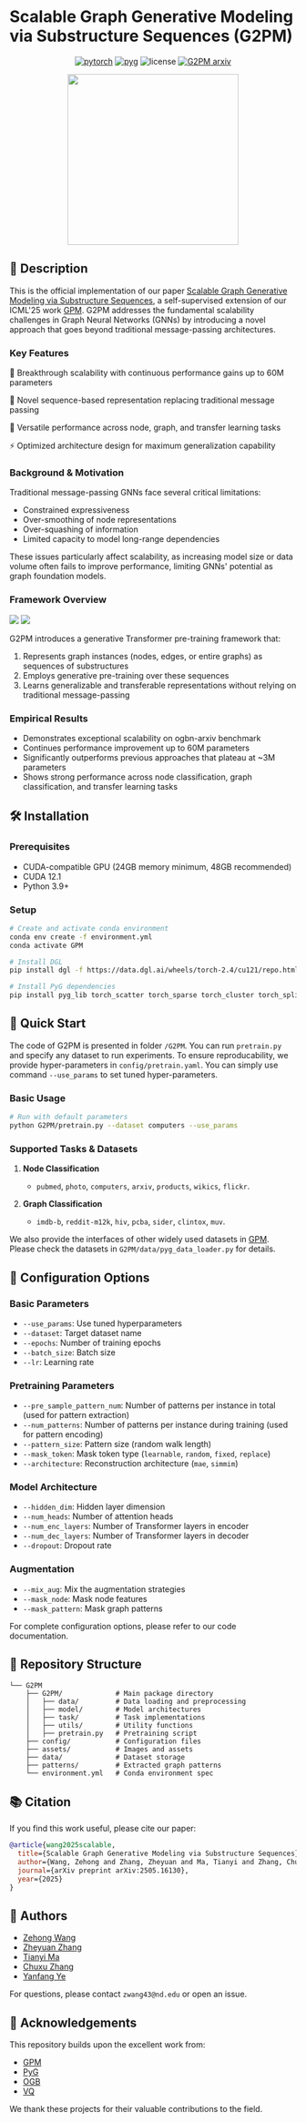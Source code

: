 # Scalable Graph Generative Modeling via Substructure Sequences (G2PM)

<div align='center'>

[![pytorch](https://img.shields.io/badge/PyTorch_2.4+-ee4c2c?logo=pytorch&logoColor=white)](https://pytorch.org/get-started/locally/)
[![pyg](https://img.shields.io/badge/PyG_2.6+-3C2179?logo=pyg&logoColor=#3C2179)](https://pytorch-geometric.readthedocs.io/en/latest/install/installation.html)
![license](https://img.shields.io/badge/License-MIT-green.svg?labelColor=gray)
[![G2PM arxiv](http://img.shields.io/badge/arxiv-2505.16130-yellow.svg)](https://arxiv.org/abs/2505.16130)

<img src="assets/logo.png" width='300'>
</div>

## 📝 Description

This is the official implementation of our paper [Scalable Graph Generative Modeling via Substructure Sequences](https://arxiv.org/abs/2505.16130), a self-supervised extension of our ICML'25 work [GPM](https://arxiv.org/abs/2501.18739). G2PM addresses the fundamental scalability challenges in Graph Neural Networks (GNNs) by introducing a novel approach that goes beyond traditional message-passing architectures.

### Key Features

🚀 Breakthrough scalability with continuous performance gains up to 60M parameters

🔄 Novel sequence-based representation replacing traditional message passing

🎯 Versatile performance across node, graph, and transfer learning tasks

⚡ Optimized architecture design for maximum generalization capability


### Background & Motivation
Traditional message-passing GNNs face several critical limitations:
- Constrained expressiveness
- Over-smoothing of node representations
- Over-squashing of information
- Limited capacity to model long-range dependencies

These issues particularly affect scalability, as increasing model size or data volume often fails to improve performance, limiting GNNs' potential as graph foundation models.


### Framework Overview

<img src="assets/paradigm.png">
<img src="assets/framework.png">

G2PM introduces a generative Transformer pre-training framework that:
1. Represents graph instances (nodes, edges, or entire graphs) as sequences of substructures
2. Employs generative pre-training over these sequences
3. Learns generalizable and transferable representations without relying on traditional message-passing

### Empirical Results
- Demonstrates exceptional scalability on ogbn-arxiv benchmark
- Continues performance improvement up to 60M parameters
- Significantly outperforms previous approaches that plateau at ~3M parameters
- Shows strong performance across node classification, graph classification, and transfer learning tasks

## 🛠️ Installation

### Prerequisites
- CUDA-compatible GPU (24GB memory minimum, 48GB recommended)
- CUDA 12.1
- Python 3.9+

### Setup
```bash
# Create and activate conda environment
conda env create -f environment.yml
conda activate GPM

# Install DGL
pip install dgl -f https://data.dgl.ai/wheels/torch-2.4/cu121/repo.html

# Install PyG dependencies
pip install pyg_lib torch_scatter torch_sparse torch_cluster torch_spline_conv -f https://data.pyg.org/whl/torch-2.4.0+cu121.html
```

## 🚀 Quick Start
The code of G2PM is presented in folder `/G2PM`. You can run `pretrain.py` and specify any dataset to run experiments. To ensure reproducability, we provide hyper-parameters in `config/pretrain.yaml`. You can simply use command `--use_params` to set tuned hyper-parameters. 

### Basic Usage
```bash
# Run with default parameters
python G2PM/pretrain.py --dataset computers --use_params
```

### Supported Tasks & Datasets

1. **Node Classification**
   - `pubmed`, `photo`, `computers`, `arxiv`, `products`, `wikics`, `flickr`.  

2. **Graph Classification**
   - `imdb-b`, `reddit-m12k`, `hiv`, `pcba`, `sider`, `clintox`, `muv`. 

We also provide the interfaces of other widely used datasets in [GPM](https://github.com/zehong-wang/GPM). Please check the datasets in `G2PM/data/pyg_data_loader.py` for details. 


## 🔧 Configuration Options

### Basic Parameters
- `--use_params`: Use tuned hyperparameters
- `--dataset`: Target dataset name
- `--epochs`: Number of training epochs
- `--batch_size`: Batch size
- `--lr`: Learning rate

### Pretraining Parameters
- `--pre_sample_pattern_num`: Number of patterns per instance in total (used for pattern extraction)
- `--num_patterns`: Number of patterns per instance during training (used for pattern encoding)
- `--pattern_size`: Pattern size (random walk length)
- `--mask_token`: Mask token type (`learnable`, `random`, `fixed`, `replace`)
- `--architecture`: Reconstruction architecture (`mae`, `simmim`)

### Model Architecture
- `--hidden_dim`: Hidden layer dimension
- `--num_heads`: Number of attention heads
- `--num_enc_layers`: Number of Transformer layers in encoder
- `--num_dec_layers`: Number of Transformer layers in decoder
- `--dropout`: Dropout rate

### Augmentation
- `--mix_aug`: Mix the augmentation strategies
- `--mask_node`: Mask node features
- `--mask_pattern`: Mask graph patterns

For complete configuration options, please refer to our code documentation.

## 📂 Repository Structure
```
└── G2PM
    ├── G2PM/             # Main package directory
    │   ├── data/         # Data loading and preprocessing
    │   ├── model/        # Model architectures
    │   ├── task/         # Task implementations
    │   ├── utils/        # Utility functions
    │   ├── pretrain.py   # Pretraining script
    ├── config/           # Configuration files
    ├── assets/           # Images and assets
    ├── data/             # Dataset storage
    ├── patterns/         # Extracted graph patterns
    └── environment.yml   # Conda environment spec
```

## 📚 Citation

If you find this work useful, please cite our paper:

```bibtex
@article{wang2025scalable,
  title={Scalable Graph Generative Modeling via Substructure Sequences},
  author={Wang, Zehong and Zhang, Zheyuan and Ma, Tianyi and Zhang, Chuxu and Ye, Yanfang},
  journal={arXiv preprint arXiv:2505.16130},
  year={2025}
}
```

## 👥 Authors

- [Zehong Wang](https://zehong-wang.github.io/)
- [Zheyuan Zhang](https://jasonzhangzy1757.github.io/)
- [Tianyi Ma](https://tianyi-billy-ma.github.io/)
- [Chuxu Zhang](https://chuxuzhang.github.io/)
- [Yanfang Ye](http://yes-lab.org/)

For questions, please contact `zwang43@nd.edu` or open an issue.

## 🙏 Acknowledgements

This repository builds upon the excellent work from:
- [GPM](https://github.com/zehong-wang/GPM)
- [PyG](https://github.com/pyg-team/pytorch_geometric)
- [OGB](https://github.com/snap-stanford/ogb)
- [VQ](https://github.com/lucidrains/vector-quantize-pytorch)

We thank these projects for their valuable contributions to the field.
